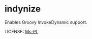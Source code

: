 indynize
========

Enables Groovy InvokeDynamic support.

LICENSE: [Ms-PL](http://opensource.org/licenses/MS-PL)
